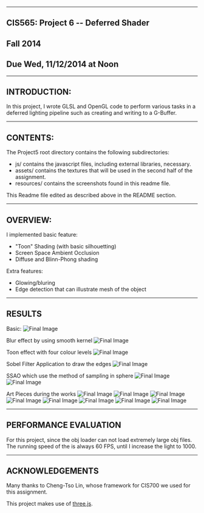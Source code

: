 ------------------------------------------------------------------------------
CIS565: Project 6 -- Deferred Shader
-------------------------------------------------------------------------------
Fall 2014
-------------------------------------------------------------------------------
Due Wed, 11/12/2014 at Noon
-------------------------------------------------------------------------------

-------------------------------------------------------------------------------
INTRODUCTION:
-------------------------------------------------------------------------------

In this project, I wrote GLSL and OpenGL code to perform various tasks in a deferred lighting pipeline such as creating and writing to a G-Buffer.

-------------------------------------------------------------------------------
CONTENTS:
-------------------------------------------------------------------------------
The Project5 root directory contains the following subdirectories:
	
* js/ contains the javascript files, including external libraries, necessary.
* assets/ contains the textures that will be used in the second half of the
  assignment.
* resources/ contains the screenshots found in this readme file.

 This Readme file edited as described above in the README section.

-------------------------------------------------------------------------------
OVERVIEW:
-------------------------------------------------------------------------------

I implemented basic feature:
* "Toon" Shading (with basic silhouetting)
* Screen Space Ambient Occlusion
* Diffuse and Blinn-Phong shading

Extra features:
* Glowing/bluring
* Edge detection that can illustrate mesh of the object


-------------------------------------------------------------------------------
RESULTS
-------------------------------------------------------------------------------
Basic:
![Final Image](https://github.com/zxm5010/Project6-DeferredShader/blob/master/images/normal_cat.jpg)


Blur effect by using smooth kernel
![Final Image](https://github.com/zxm5010/Project6-DeferredShader/blob/master/images/cat_glow.jpg)

Toon effect with four colour levels 
![Final Image](https://github.com/zxm5010/Project6-DeferredShader/blob/master/images/cat_toon.jpg)


Sobel Filter Application to draw the edges
![Final Image](https://github.com/zxm5010/Project6-DeferredShader/blob/master/images/cat_mesh.jpg)

SSAO which use the method of sampling in sphere
![Final Image](https://github.com/zxm5010/Project6-DeferredShader/blob/master/images/ao3.jpg)
![Final Image](https://github.com/zxm5010/Project6-DeferredShader/blob/master/images/cat.jpg)

Art Pieces during the works
![Final Image](https://github.com/zxm5010/Project6-DeferredShader/blob/master/images/ao.jpg)
![Final Image](https://github.com/zxm5010/Project6-DeferredShader/blob/master/images/AO2.jpg)
![Final Image](https://github.com/zxm5010/Project6-DeferredShader/blob/master/images/funny2.jpg)
![Final Image](https://github.com/zxm5010/Project6-DeferredShader/blob/master/images/screwedzebra.jpg)
![Final Image](https://github.com/zxm5010/Project6-DeferredShader/blob/master/images/tiger_mesh.jpg)
![Final Image](https://github.com/zxm5010/Project6-DeferredShader/blob/master/images/zynga_effect.jpg)
![Final Image](https://github.com/zxm5010/Project6-DeferredShader/blob/master/images/toon_multiple_lights.jpg)
![Final Image](https://github.com/zxm5010/Project6-DeferredShader/blob/master/images/screwdup1.jpg)

-------------------------------------------------------------------------------
PERFORMANCE EVALUATION
-------------------------------------------------------------------------------
For this project, since the obj loader can not load extremely large obj files. The running speed of the is always 60 FPS, until I increase the light to 1000.



---
ACKNOWLEDGEMENTS
---

Many thanks to Cheng-Tso Lin, whose framework for CIS700 we used for this
assignment.

This project makes use of [three.js](http://www.threejs.org).
